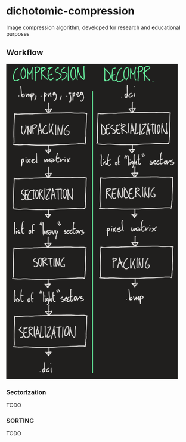 # dichotomic-compression
Image compression algorithm, developed for research and educational purposes

## Workflow
![workflow1](docs/workflow1.png)

### Sectorization
TODO

### SORTING
TODO
